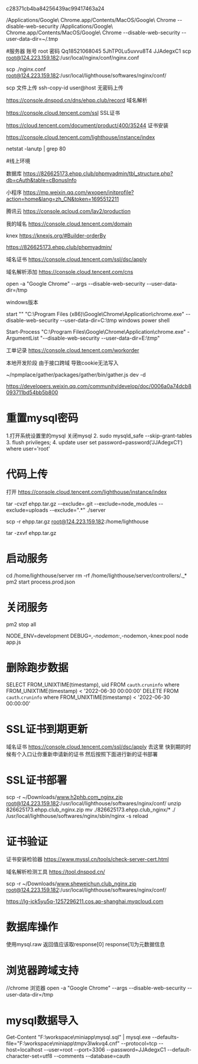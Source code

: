 
c28371cb4ba84256439ac99417463a24

/Applications/Google\ Chrome.app/Contents/MacOS/Google\ Chrome --disable-web-security
/Applications/Google\ Chrome.app/Contents/MacOS/Google\ Chrome --disable-web-security --user-data-dir=~/.tmp

#服务器
账号 root
密码 Qq18521068045
5JhTP0Lu5uvvu8T4
JJAdegxC1
scp root@124.223.159.182:/usr/local/nginx/conf/nginx.conf

scp ./nginx.conf root@124.223.159.182:/usr/local/lighthouse/softwares/nginx/conf/

scp 文件上传
ssh-copy-id user@host 无密码上传

https://console.dnspod.cn/dns/ehpp.club/record 域名解析
 
https://console.cloud.tencent.com/ssl SSL证书

https://cloud.tencent.com/document/product/400/35244 证书安装

https://console.cloud.tencent.com/lighthouse/instance/index 

netstat -lanutp | grep 80




#线上环境

数据库 https://826625173.ehpp.club/phpmyadmin/tbl_structure.php?db=cAuth&table=cBonusInfo 

小程序 https://mp.weixin.qq.com/wxopen/initprofile?action=home&lang=zh_CN&token=1695512211

腾讯云 https://console.qcloud.com/lav2/production

我的域名 https://console.cloud.tencent.com/domain

knex https://knexjs.org/#Builder-orderBy

https://826625173.ehpp.club/phpmyadmin/

域名证书 https://console.cloud.tencent.com/ssl/dsc/apply

域名解析添加 https://console.cloud.tencent.com/cns

open -a "Google Chrome" --args --disable-web-security  --user-data-dir=/tmp

windows版本

start "" "C:\Program Files (x86)\Google\Chrome\Application\chrome.exe" --disable-web-security --user-data-dir=C:\tmp
windows power shell

Start-Process "C:\Program Files\Google\Chrome\Application\chrome.exe" -ArgumentList "--disable-web-security --user-data-dir=E:\tmp"



工单记录  https://console.cloud.tencent.com/workorder


本地开发阶段 由于接口跨域 导致cookie无法写入

~/npmplace/gather/packages/gather/bin/gather.js dev -d


https://developers.weixin.qq.com/community/develop/doc/0006a0a74dcb8093711bd54bb5b800

# 重置mysql密码

1.打开系统设置里的mysql 关闭mysql
2. sudo mysqld_safe --skip-grant-tables
3. flush privileges;
4. update user set password=password('JJAdegxC1') where user='root'

# 代码上传
打开 https://console.cloud.tencent.com/lighthouse/instance/index

tar -cvzf ehpp.tar.gz --exclude=\.git --exclude=node_modules --exclude=uploads --exclude="\.*" ./server

scp -r ehpp.tar.gz root@124.223.159.182:/home/lighthouse 

tar -zxvf ehpp.tar.gz

# 启动服务
cd /home/lighthouse/server
rm -rf /home/lighthouse/server/controllers/\._*
pm2 start process.prod.json
# 关闭服务
pm2 stop all

NODE_ENV=development DEBUG=*,-nodemon:*,-nodemon,-knex:pool node app.js


# 删除跑步数据

SELECT FROM_UNIXTIME(timestamp), uid FROM `cauth`.`cruninfo` where FROM_UNIXTIME(timestamp) < '2022-06-30 00:00:00'
DELETE FROM `cauth`.`cruninfo` where FROM_UNIXTIME(timestamp) < '2022-06-30 00:00:00'

# SSL证书到期更新
域名证书 https://console.cloud.tencent.com/ssl/dsc/apply 去这里
快到期的时候有个入口让你重新申请新的证书  然后按照下面进行新的证书部署



# SSL证书部署

scp -r ~/Downloads/www.h2phb.com_nginx.zip root@124.223.159.182:/usr/local/lighthouse/softwares/nginx/conf/
unzip 826625173.ehpp.club_nginx.zip
mv ./826625173.ehpp.club_nginx/* ./
/usr/local/lighthouse/softwares/nginx/sbin/nginx -s reload

# 证书验证
证书安装检验器 https://www.myssl.cn/tools/check-server-cert.html

域名解析检测工具 https://tool.dnspod.cn/

scp -r ~/Downloads/www.sheweichun.club_nginx.zip root@124.223.159.182:/usr/local/lighthouse/softwares/nginx/conf/



https://lg-ick5yu5q-1257296211.cos.ap-shanghai.myqcloud.com


# 数据库操作

使用mysql.raw 返回值应该取response[0] response[1]为元数据信息

# 浏览器跨域支持
//chrome 浏览器
open -a "Google Chrome" --args --disable-web-security  --user-data-dir=/tmp

# mysql数据导入

Get-Content "F:\workspace\miniapp\mysql.sql" | mysql.exe --defaults-file="F:\workspace\miniapp\tmpv3lwkvq4.cnf" --protocol=tcp --host=localhost --user=root --port=3306 --password=JJAdegxC1 --default-character-set=utf8 --comments --database=cauth